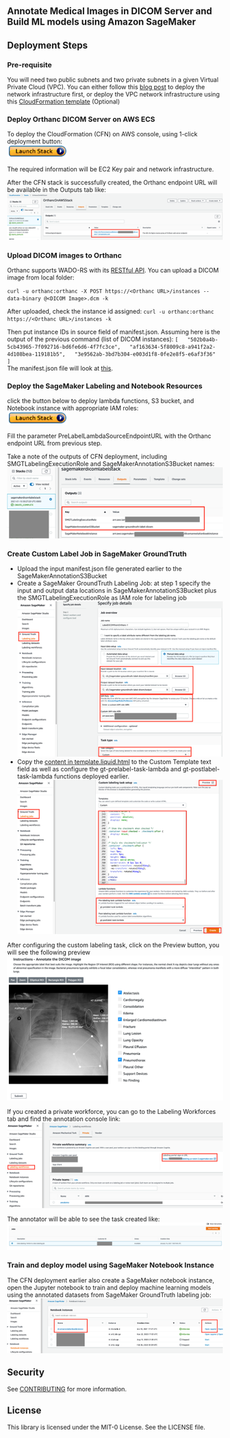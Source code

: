 ## Annotate Medical Images in DICOM Server and Build ML models using Amazon SageMaker

## Deployment Steps

### Pre-requisite

You will need two public subnets and two private subnets in a given Virtual Private Cloud (VPC). You can either follow this [blog post](https://aws.amazon.com/blogs/database/deploy-an-amazon-aurora-postgresql-db-cluster-with-recommended-best-practices-using-aws-cloudformation/) to deploy the network infrastructure first, or deploy the VPC network infrastructure using this [CloudFormation template](https://docs.aws.amazon.com/codebuild/latest/userguide/cloudformation-vpc-template.html) (Optional)

### Deploy Orthanc DICOM Server on AWS ECS

To deploy the CloudFormation (CFN) on AWS console, using 1-click deployment button:  
[![launchstackbutton](Figures/launchstack.png)](https://console.aws.amazon.com/cloudformation/home?region=us-east-1#/stacks/create/template?stackName=OrthancOnAWSStack&templateURL=https://orthanc-on-aws.s3.amazonaws.com/orthanc-ec2-rds-cfn-tempalte.yaml)

The required information will be EC2 Key pair and network infrastructure.

After the CFN stack is successfully created, the Orthanc endpoint URL will be available in the Outputs tab like:  
![this](Figures/CFNoutputs.png)

### Upload DICOM images to Orthanc 

Orthanc supports WADO-RS with its [RESTful API](https://book.orthanc-server.com/users/rest.html). You can upload a DICOM image from local folder:

`curl -u orthanc:orthanc -X POST https://<Orthanc URL>/instances --data-binary @<DICOM Image>.dcm -k`

After uploaded, check the instance id assigned:
`curl -u orthanc:orthanc https://<Orthanc URL>/instances -k`

Then put instance IDs in source field of manifest.json. Assuming here is the output of the previous command (list of DICOM instances):
`[  
   "502b0a4b-5cb43965-7f092716-bd6fe6d6-4f7fc3ce",  
   "af163634-5f8009c8-a941f2a2-4d108bea-119181b5",  
   "3e9562ab-3bd7b304-e003d1f8-0fe2e8f5-e6af3f36"   
]`  
The manifest.json file will look at [this](https://github.com/aws-samples/annotate-medical-images-in-dicom-server-and-build-ml-models-on-amazon-sagemaker/blob/main/sagemaker-groundtruth/manifest.json).


### Deploy the SageMaker Labeling and Notebook Resources

click the button below to deploy lambda functions, S3 bucket, and Notebook instance with appropriate IAM roles:  
[![launchstackbutton](Figures/launchstack.png)](https://console.aws.amazon.com/cloudformation/home?region=us-east-1#/stacks/create/template?stackName=SageMakerLabelingResources&templateURL=https://orthanc-on-aws.s3.amazonaws.com/sagemaker_resources.yaml)

Fill the parameter PreLabelLambdaSourceEndpointURL with the Orthanc endpoint URL from previous step.

Take a note of the outputs of CFN deployment, including SMGTLabelingExecutionRole and SageMakerAnnotationS3Bucket names:  
![smcfnoutputs](Figures/SMCFNoutputs.png)

### Create Custom Label Job in SageMaker GroundTruth

- Upload the input manifest.json file generated earlier to the SageMakerAnnotationS3Bucket 
- Create a SageMaker GroundTruth Labeling Job: at step 1 specify the input and output data locations in SageMakerAnnotationS3Bucket plus the SMGTLabelingExecutionRole as IAM role for labeling job
![smgtjobstep1](Figures/sm-gt-job-details.png) 
- Copy the [content in template.liquid.html](https://github.com/aws-samples/annotate-medical-images-in-dicom-server-and-build-ml-models-on-amazon-sagemaker/blob/main/sagemaker-groundtruth/template.liquid.html) to the Custom Template text field as well as configure the gt-prelabel-task-lambda and gt-postlabel-task-lambda functions deployed earlier.
![smgtjobstep2](Figures/sm-gt-job-configure-custom-label.png)


After configuring the custom labeling task, click on the Preview button, you will see the following preview
![smgtpreview](Figures/sm-gt-job-preview.png)


If you created a private workforce, you can go to the Labeling Workforces tab and find the annotation console link:  
![workforce](Figures/workforces.png)

The annotator will be able to see the task created like:  
![startworking](Figures/startworking.png)

### Train and deploy model using SageMaker Notebook Instance

The CFN deployment earlier also create a SageMaker notebook instance, open the Jupyter notebook to train and deploy machine learning models using the annotated datasets from SageMaker GroundTruth labeling job:  
![smnotebook](Figures/SMnotebook.png)

## Security

See [CONTRIBUTING](CONTRIBUTING.md#security-issue-notifications) for more information.

## License

This library is licensed under the MIT-0 License. See the LICENSE file.
